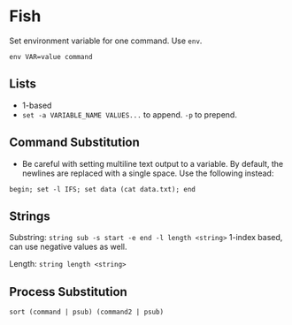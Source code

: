 # Fish

Set environment variable for one command. Use `env`.

```fish
env VAR=value command
```

## Lists

- 1-based
- `set -a VARIABLE_NAME VALUES...` to append. `-p` to prepend.

## Command Substitution

- Be careful with setting multiline text output to a variable. By
  default, the newlines are replaced with a single space. Use the
  following instead:

```
begin; set -l IFS; set data (cat data.txt); end
```

## Strings


Substring: `string sub -s start -e end -l length <string>`
1-index based, can use negative values as well.


Length: `string length <string>`

## Process Substitution

```fish
sort (command | psub) (command2 | psub)
```
